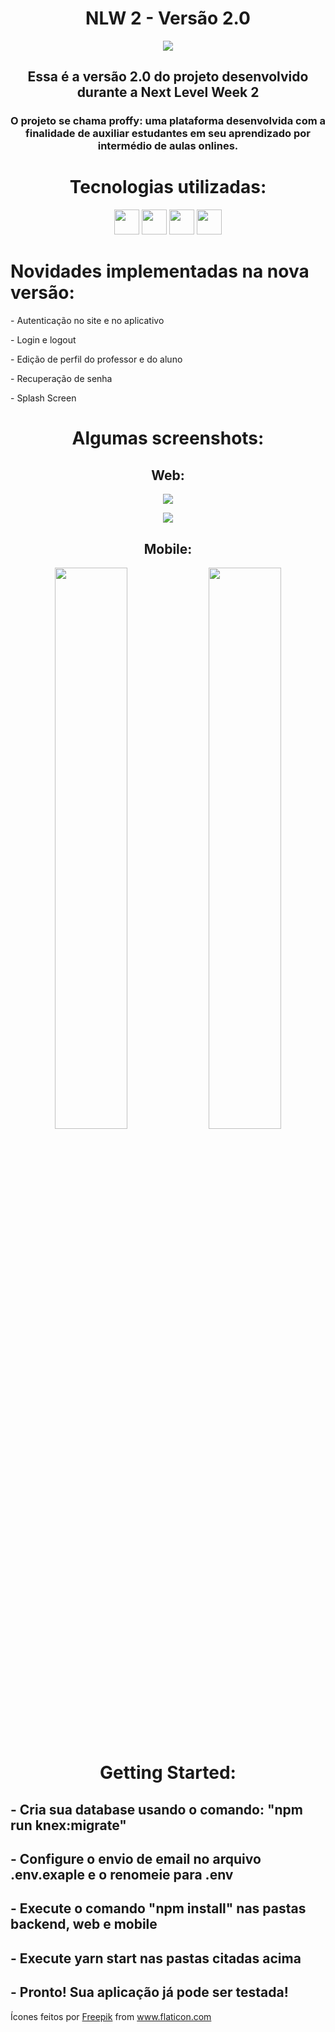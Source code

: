 <h1 align="center">NLW 2 - Versão 2.0</h1>
<p align="center">
    <img src="https://i.imgur.com/p54vJsv.png">
</p>
<h2 align="center">Essa é a versão 2.0 do projeto desenvolvido durante a Next Level Week 2</h2>
<h3 align="center">O projeto se chama proffy: uma plataforma desenvolvida com a finalidade de auxiliar estudantes em seu aprendizado por intermédio de aulas onlines.</h3>

<h1 align="center">Tecnologias utilizadas:</h1>

<p align="center">
    <code><img height="40" src="https://knexjs.org/assets/images/knex.png"></code>
    <code><img height="40" src="https://www.postgresql.org/media/img/about/press/elephant.png"></code>
    <code><img height="40" src="https://i2.wp.com/blog.hariken.co/wp-content/uploads/2019/03/react-logo.png?ssl=1"></code>
    <code><img height="40" src="https://upload.wikimedia.org/wikipedia/commons/thumb/4/4c/Typescript_logo_2020.svg/1024px-Typescript_logo_2020.svg.png"></code>
</p>

<h1>Novidades implementadas na nova versão:</h1>
<p>- Autenticação no site e no aplicativo</p>
<p>- Login e logout</p>
<p>- Edição de perfil do professor e do aluno</p>
<p>- Recuperação de senha</p>
<p>- Splash Screen</p>

<h1 align="center">Algumas screenshots:</h1>
<h2 align="center">Web:</h2>

<p align="center">
    <img src="https://i.imgur.com/dVZ42lC.png">
</p>

<p align="center">
    <img src="https://i.imgur.com/Lf1nBAk.png">
</p>

<h2 align="center">Mobile:</h2>

<p align="center">
    <img width="48%" src="https://i.imgur.com/dg8nbyb.png">
    <img width="48%" src="https://i.imgur.com/FfBJu1u.png">
</p>

<h1 align="center">Getting Started:</h1>
<h2>- Cria sua database usando o comando: "npm run knex:migrate"</h2>
<h2>- Configure o envio de email no arquivo .env.exaple e o renomeie para .env</h2>
<h2>- Execute o comando "npm install" nas pastas backend, web e mobile</h2>
<h2>- Execute yarn start nas pastas citadas acima</h2>
<h2>- Pronto! Sua aplicação já pode ser testada!</h2>

Ícones feitos por <a href="http://www.freepik.com/" title="Freepik">Freepik</a> from <a href="https://www.flaticon.com/br/" title="Flaticon"> www.flaticon.com</a>

